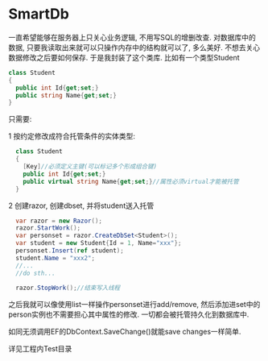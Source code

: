 # SmartDb

一直希望能够在服务器上只关心业务逻辑, 不用写SQL的增删改查. 对数据库中的数据, 只要我读取出来就可以只操作内存中的结构就可以了, 多么美好. 不想去关心数据修改之后要如何保存. 于是我封装了这个类库.
比如有一个类型Student

```C#
class Student
{
  public int Id{get;set;}
  public string Name{get;set;}
}
```

只需要:

1 按约定修改成符合托管条件的实体类型:
```C#
  class Student
  {
    [Key]//必须定义主键(可以标记多个形成组合键)
    public int Id{get;set;}
    public virtual string Name{get;set;}//属性必须virtual才能被托管
  }
```

2 创建razor, 创建dbset, 并将student送入托管
```C#  
  var razor = new Razor();    
  razor.StartWork();
  var personset = razor.CreateDbSet<Student>(); 
  var student = new Student{Id = 1, Name="xxx"};
  personset.Insert(ref student);
  student.Name = "xxx2";
  //...  
  //do sth...
  
  razor.StopWork();//结束写入线程
```

之后我就可以像使用list一样操作personset进行add/remove, 然后添加进set中的person实例也不需要担心其中属性的修改. 一切都会被托管持久化到数据库中.

如同无须调用EF的DbContext.SaveChange()就能save changes一样简单.

详见工程内Test目录
